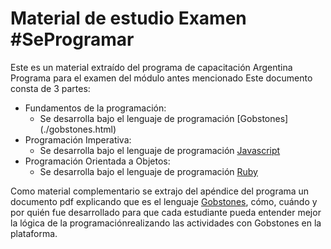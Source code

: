 # Material de estudio Examen #SeProgramar
Este es un material extraído del programa de capacitación Argentina Programa para el examen del módulo antes mencionado
Este documento consta de 3 partes:
* Fundamentos de la programación:
    * Se desarrolla bajo el lenguaje de programación [Gobstones] (./gobstones.html)
* Programación Imperativa:
    * Se desarrolla bajo el lenguaje de programación [Javascript](./javascript.html)
* Programación Orientada a Objetos:
    * Se desarrolla bajo el lenguaje de programación [Ruby](./ruby.html)

Como material complementario se extrajo del apéndice del programa un documento pdf explicando que es el lenguaje [Gobstones](http://www.gobstones.org/bibliografia/Libros/BasesConceptualesProg.pdf), cómo, cuándo y por quién fue desarrollado para que cada estudiante pueda entender mejor la lógica de la programaciónrealizando las actividades con Gobstones en la plataforma. 
